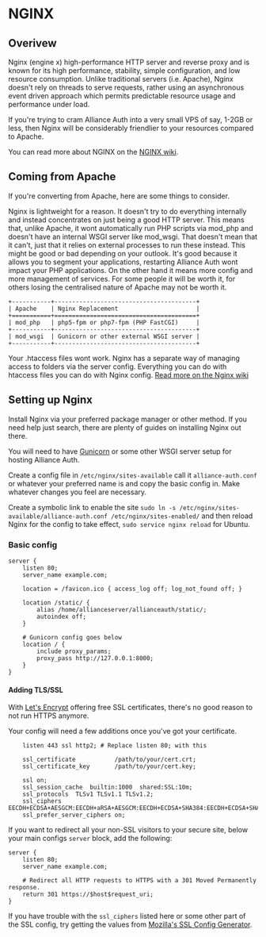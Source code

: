 # NGINX

## Overivew

Nginx (engine x) high-performance HTTP server and reverse proxy and is known for its high performance, stability, simple configuration, and low resource consumption. Unlike traditional servers (i.e. Apache), Nginx doesn't rely on threads to serve requests, rather using an asynchronous event driven approach which permits predictable resource usage and performance under load.

If you're trying to cram Alliance Auth into a very small VPS of say, 1-2GB or less, then Nginx will be considerably friendlier to your resources compared to Apache.

You can read more about NGINX on the [NGINX wiki](https://www.nginx.com/resources/wiki/).

## Coming from Apache

If you're converting from Apache, here are some things to consider.

Nginx is lightweight for a reason. It doesn't try to do everything internally and instead concentrates on just being a good HTTP server. This means that, unlike Apache, it wont automatically run PHP scripts via mod_php and doesn't have an internal WSGI server like mod_wsgi. That doesn't mean that it can't, just that it relies on external processes to run these instead. This might be good or bad depending on your outlook. It's good because it allows you to segment your applications, restarting Alliance Auth wont impact your PHP applications. On the other hand it means more config and more management of services. For some people it will be worth it, for others losing the centralised nature of Apache may not be worth it.

```eval_rst
+-----------+----------------------------------------+
| Apache    | Nginx Replacement                      | 
+===========+========================================+
| mod_php   | php5-fpm or php7-fpm (PHP FastCGI)     | 
+-----------+----------------------------------------+
| mod_wsgi  | Gunicorn or other external WSGI server |
+-----------+----------------------------------------+

```

Your .htaccess files wont work. Nginx has a separate way of managing access to folders via the server config. Everything you can do with htaccess files you can do with Nginx config. [Read more on the Nginx wiki](https://www.nginx.com/resources/wiki/start/topics/examples/likeapache-htaccess/)

## Setting up Nginx

Install Nginx via your preferred package manager or other method. If you need help just search, there are plenty of guides on installing Nginx out there.

You will need to have [Gunicorn](gunicorn.md) or some other WSGI server setup for hosting Alliance Auth.

Create a config file in `/etc/nginx/sites-available` call it `alliance-auth.conf` or whatever your preferred name is and copy the basic config in. Make whatever changes you feel are necessary.

Create a symbolic link to enable the site `sudo ln -s /etc/nginx/sites-available/alliance-auth.conf /etc/nginx/sites-enabled/` and then reload Nginx for the config to take effect, `sudo service nginx reload` for Ubuntu.

### Basic config

```
server {
    listen 80;
    server_name example.com;

    location = /favicon.ico { access_log off; log_not_found off; }

    location /static/ {
        alias /home/allianceserver/allianceauth/static/;
        autoindex off;
    }

    # Gunicorn config goes below
    location / {
        include proxy_params;
        proxy_pass http://127.0.0.1:8000;
    }
}
```

#### Adding TLS/SSL

With [Let's Encrypt](https://letsencrypt.org/) offering free SSL certificates, there's no good reason to not run HTTPS anymore.

Your config will need a few additions once you've got your certificate.

```
    listen 443 ssl http2; # Replace listen 80; with this

    ssl_certificate           /path/to/your/cert.crt;
    ssl_certificate_key       /path/to/your/cert.key;

    ssl on;
    ssl_session_cache  builtin:1000  shared:SSL:10m;
    ssl_protocols  TLSv1 TLSv1.1 TLSv1.2;
    ssl_ciphers EECDH+ECDSA+AESGCM:EECDH+aRSA+AESGCM:EECDH+ECDSA+SHA384:EECDH+ECDSA+SHA256:EECDH+aRSA+SHA384:EECDH+aRSA+SHA256:EECDH+aRSA+RC4:EECDH:EDH+aRSA:RC4:!aNULL:!eNULL:!LOW:!3DES:!MD5:!EXP:!PSK:!SRP:!DSS;
    ssl_prefer_server_ciphers on;
```

If you want to redirect all your non-SSL visitors to your secure site, below your main configs `server` block, add the following:

```
server {
    listen 80;
    server_name example.com;

    # Redirect all HTTP requests to HTTPS with a 301 Moved Permanently response.
    return 301 https://$host$request_uri;
}
```

If you have trouble with the `ssl_ciphers` listed here or some other part of the SSL config, try getting the values from [Mozilla's SSL Config Generator](https://mozilla.github.io/server-side-tls/ssl-config-generator/).
